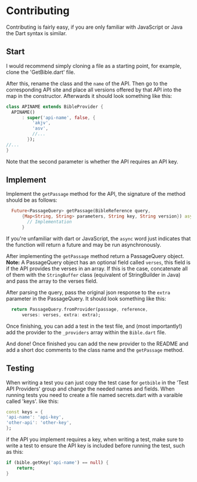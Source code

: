 # Contributing

Contributing is fairly easy, if you are only familiar with JavaScript or Java the Dart syntax is similar.

## Start

I would recommend simply cloning a file as a starting point, for example, clone the 'GetBible.dart' file.

After this, rename the class and the `name` of the API. Then go to the corresponding API site and place
all versions offered by that API into the map in the constructor. Afterwards it should look
something like this:

```dart
class APINAME extends BibleProvider {
  APINAME()
      : super('api-name', false, { 
          'akjv',
          'asv',
		  //...
        });
//...
}
```
Note that the second parameter is whether the API requires an API key.

## Implement

Implement the `getPassage` method for the API, the signature
of the method should be as follows:
```dart
  Future<PassageQuery> getPassage(BibleReference query,
      {Map<String, String> parameters, String key, String version}) async {
        // Implementation
      }
```

If you're unfamiliar with dart or JavaScript, the `async` word just indicates
that the function will return a future and may be run asynchronously.

After implementing the `getPassage` method return a PassageQuery object.
**Note:** A PassageQuery object has an optional field called `verses`, this
field is if the API provides the verses in an array. If this is the case,
concatenate all of them with the `StringBuffer` class (equivalent of StringBuilder
in Java) and pass the array to the verses field. 

After parsing the query, pass the original json response to the `extra` parameter
in the PassageQuery. It should look something like this: 
```dart
  return PassageQuery.fromProvider(passage, reference,
      verses: verses, extra: extra);
```

Once finishing, you can add a test in the test file, and (most importantly!) add the provider
to the `_providers` array within the `Bible.dart` file.

And done! Once finished you can add the new provider to the README and add a short doc comments
to the class name and the `getPassage` method.

## Testing

When writing a test you can just copy the test case for `getbible` in the 'Test API Providers' group
and change the needed names and fields. When running tests you need to create a file named
secrets.dart with a varaible called 'keys'. like this:
```dart
const keys = {
'api-name': 'api-key',
'other-api': 'other-key',
};
```

if the API you implement requires a key, when writing a test, make sure to write a test
to ensure the API key is included before running the test, such as this:
```dart
if (bible.getKey('api-name') == null) {
    return;
}
```

